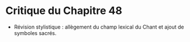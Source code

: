 # Critique du Chapitre 48

- Révision stylistique : allègement du champ lexical du Chant et ajout de symboles sacrés.
